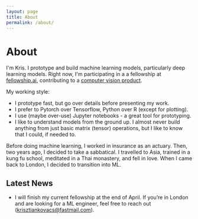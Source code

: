 ```yaml
---
layout: page
title: About
permalink: /about/
---
```


# About

I'm Kris. I prototype and build machine learning models, particularly deep learning models. Right now, I'm participating in a a fellowship at [fellowship.ai](https://fellowship.ai/), contributing to a [computer vision product](https://platform.ai/).

My working style:
- I prototype fast, but go over details before presenting my work.
- I prefer to Pytorch over Tensorflow, Python over R (except for plotting).
- I use (maybe over-use) Jupyter notebooks - a great tool for prototyping.
- I like to understand models from the ground up. I almost never build anything from just basic matrix (tensor) operations, but I like to know that I could, if needed to.

Before doing machine learning, I worked in insurance as an actuary. Then, two years ago, I decided to take a sabbatical. I travelled to Asia, trained in a kung fu school, meditated in a Thai monastery, and fell in love. When I came back to London, I decided to transition into ML.

## Latest News
- I will finish my current fellowship at the end of April. If you’re in London and are looking for a ML engineer, feel free to reach out (krisztiankovacs@fastmail.com).

